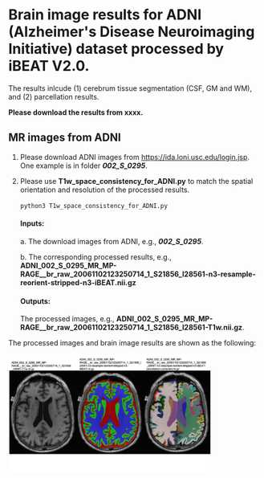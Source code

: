 # Brain image results for ADNI (Alzheimer's Disease Neuroimaging Initiative) dataset processed by iBEAT V2.0.

The results inlcude (1) cerebrum tissue segmentation (CSF, GM and WM), and (2) parcellation results. 

__Please download the results from xxxx.__ 

## MR images from ADNI

1. Please download ADNI images from https://ida.loni.usc.edu/login.jsp. One example is in folder ***002_S_0295***. 
2. Please use __T1w_space_consistency_for_ADNI.py__ to match the spatial orientation and resolution of the processed results.

   `python3 T1w_space_consistency_for_ADNI.py`

    #### Inputs:

      a. The download images from ADNI, e.g., ***002_S_0295***.

      b. The corresponding processed results, e.g., __ADNI_002_S_0295_MR_MP-RAGE__br_raw_20061102123250714_1_S21856_I28561-n3-resample-reorient-stripped-n3-iBEAT.nii.gz__
   
    #### Outputs:

      The processed images, e.g., __ADNI_002_S_0295_MR_MP-RAGE__br_raw_20061102123250714_1_S21856_I28561-T1w.nii.gz__.
   
The processed images and brain image results are shown as the following:

   <img src="https://github.com/DBC-Lab/Brain_images_processed/blob/main/ADNI_Alzheimer's_Disease_Neuroimaging_Initiative/ADNI.png" width="80%">
